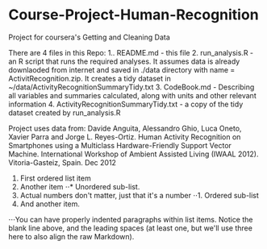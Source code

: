 # Course-Project-Human-Recognition
Project for coursera's Getting and Cleaning Data

There are 4 files in this Repo:
1.. README.md - this file 
2.  run_analysis.R - an R script that runs the required analyses. It assumes data is already downlaoded from internet and saved in ./data directory with name = ActivitRecognition.zip. It creates a tidy dataset in ~/data/ActivityRecognitionSummaryTidy.txt
3. CodeBook.md - Describing all variables and summaries calculated, along with units and other relevant information
4. ActivityRecognitionSummaryTidy.txt - a copy of the tidy dataset created by run_analysis.R

Project uses data from:
Davide Anguita, Alessandro Ghio, Luca Oneto, Xavier Parra and Jorge L. Reyes-Ortiz. Human Activity Recognition on Smartphones using a Multiclass Hardware-Friendly Support Vector Machine. International Workshop of Ambient Assisted Living (IWAAL 2012). Vitoria-Gasteiz, Spain. Dec 2012


1. First ordered list item
2. Another item
⋅⋅* Unordered sub-list. 
1. Actual numbers don't matter, just that it's a number
⋅⋅1. Ordered sub-list
4. And another item.

⋅⋅⋅You can have properly indented paragraphs within list items. Notice the blank line above, and the leading spaces (at least one, but we'll use three here to also align the raw Markdown).
